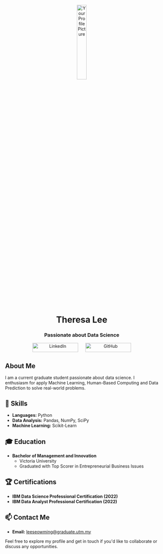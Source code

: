 <p align="center">
  <img src="https://github.com/drshahizan/BDM/blob/main/portfolio/Theresa%20Lee/Screenshot%202021-03-23%20at%206.58.45%20PM.png" alt="Your Profile Picture" style="width: 25%;">


</p>

<h1 align="center">Theresa Lee</h1>

<h3 align="center"> Passionate about Data Science</h3>

<div align="center">
  <a href="https://www.linkedin.com/in/theresa-lee-667162149" target="_blank" style="text-decoration: none; margin: 10px;">
    <img src="https://img.shields.io/badge/LinkedIn-Connect-0A66C2" alt="LinkedIn" width="150" height="30">
  </a>
  <a href="https://github.com/Theresa20191" target="_blank" style="text-decoration: none; margin: 10px;">
    <img src="https://img.shields.io/badge/GitHub-Follow-181717" alt="GitHub" width="150" height="30">
  </a>
</div>


## About Me

I am a current graduate student passionate about data science. I enthusiasm for apply Machine Learning, Human-Based Computing and Data Prediction to solve real-world problems. 

## 💼 Skills

- **Languages:** Python
- **Data Analysis:** Pandas, NumPy, SciPy
- **Machine Learning:** Scikit-Learn

## 🎓 Education

- **Bachelor of Management and Innovation**
  - Victoria University 
  - Graduated with Top Scorer in Entrepreneurial Business Issues

## 🏆 Certifications

- **IBM Data Science Professional Certification (2022)**
- **IBM Data Analyst Professional Certification (2022)**

## 📫 Contact Me

- **Email:** leeseowming@graduate.utm.my

Feel free to explore my profile and get in touch if you'd like to collaborate or discuss any opportunities.

